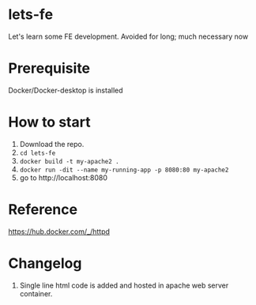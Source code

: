 # lets-fe
Let's learn some FE development. Avoided for long; much necessary now

# Prerequisite
Docker/Docker-desktop is installed

# How to start
1. Download the repo.
2. `cd lets-fe`
3. `docker build -t my-apache2 .`
4. `docker run -dit --name my-running-app -p 8080:80 my-apache2`
5. go to http://localhost:8080

# Reference
https://hub.docker.com/_/httpd

# Changelog
1. Single line html code is added and hosted in apache web server container.